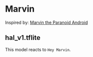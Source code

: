 # Marvin 

Inspired by: [Marvin the Paranoid Android](https://en.wikipedia.org/wiki/Marvin_the_Paranoid_Android)

## hal_v1.tflite

This model reacts to `Hey Marvin`.
